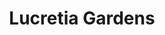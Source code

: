 ---
title: Lucretia Gardens
phone: (408) 295-8440
website: https://jscosccha.com/property/lucretia-gardens/
management: John Stewart Company
tags: []
---